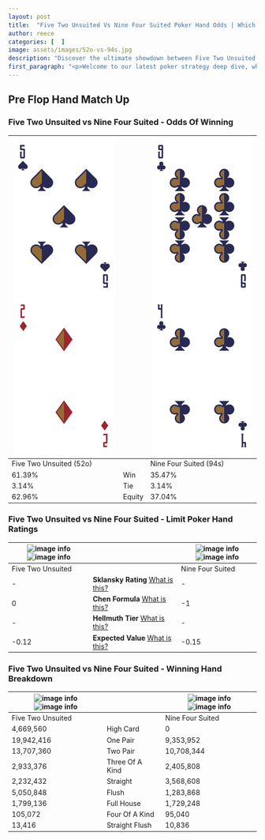 ```yaml
---
layout: post
title:  "Five Two Unsuited Vs Nine Four Suited Poker Hand Odds | Which Is The Better Hand In Poker? A Complete Guide"
author: reece
categories: [  ]
image: assets/images/52o-vs-94s.jpg
description: "Discover the ultimate showdown between Five Two Unsuited and Nine Four Suited in poker! Uncover the odds, strategies, and scenarios where one hand triumphs over the other. Get ready to up your poker game with this thrilling analysis."
first_paragraph: "<p>Welcome to our latest poker strategy deep dive, where we're pitting two distinct hands against each other in a high-stakes showdown: Five Two Unsuited vs Nine Four Suited.</p><p>In the dynamic world of poker, every decision counts, and knowing which hand holds the upper hand is key to your success at the table.</p><p>In this article, we'll dissect these two hands, explore the scenarios where one dominates the other, and equip you with the knowledge to make strategic choices that can tip the odds in your favor.</p><p>Get ready to unravel the intriguing dynamics of these poker hands and elevate your game to new heights.</p>"
---
```




[comment]: # (sp0)

## Pre Flop Hand Match Up

<div class="table hand-ratings" markdown="1"> 



### Five Two Unsuited vs Nine Four Suited - Odds Of Winning


    
| ![image info](assets/images/hand1/5.png) ![image info](assets/images/hand1/2o.png) |  | ![image info](assets/images/hand2/9.png) ![image info](assets/images/hand2/4.png) |
| -------- | -------- | -------- |
| Five Two Unsuited (52o) |  | Nine Four Suited (94s) |
| 61.39% | Win | 35.47% |
| 3.14% | Tie | 3.14% |
| 62.96% | Equity | 37.04% |




[comment]: # (sp1)



### Five Two Unsuited vs Nine Four Suited - Limit Poker Hand Ratings


    
| ![image info](https://www.riverpairs.com/assets/images/hand1/5.png) ![image info](https://www.riverpairs.com/assets/images/hand1/2o.png) |  | ![image info](https://www.riverpairs.com/assets/images/hand2/9.png) ![image info](https://www.riverpairs.com/assets/images/hand2/4.png) |
| -------- | -------- | -------- |
| Five Two Unsuited |  | Nine Four Suited |
| - | **Sklansky Rating** [What is this?](/sklansky-rating-explained) | - |
| 0 | **Chen Formula** [What is this?](/chen-formula-explained) | -1 |
| - | **Hellmuth Tier** [What is this?](/Hellmuth-tier-explained) | - |
| -0.12 | **Expected Value** [What is this?](/expected-value-explained) | -0.15 |




[comment]: # (sp2)



### Five Two Unsuited vs Nine Four Suited - Winning Hand Breakdown


    
| ![image info](https://www.riverpairs.com/assets/images/hand1/5.png) ![image info](https://www.riverpairs.com/assets/images/hand1/2o.png) |  | ![image info](https://www.riverpairs.com/assets/images/hand2/9.png) ![image info](https://www.riverpairs.com/assets/images/hand2/4.png) |
| -------- | -------- | -------- |
| Five Two Unsuited |  | Nine Four Suited |
| 4,669,560 | High Card | 0 |
| 19,942,416 | One Pair | 9,353,952 |
| 13,707,360 | Two Pair | 10,708,344 |
| 2,933,376 | Three Of A Kind | 2,405,808 |
| 2,232,432 | Straight | 3,568,608 |
| 5,050,848 | Flush | 1,283,868 |
| 1,799,136 | Full House | 1,729,248 |
| 105,072 | Four Of A Kind | 95,040 |
| 13,416 | Straight Flush | 10,836 |




[comment]: # (sp3)



</div>

[comment]: # (sp4)



[comment]: # (sp5)

